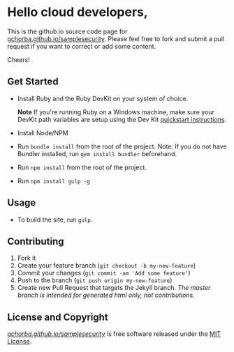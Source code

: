 # Hello cloud developers,

This is the github.io source code page for [gchorba.github.io/samplesecurity](http://gchorba.github.io/samplesecurity). Please feel free to fork and
submit a pull request if you want to correct or add some content.

Cheers!

## Get Started

- Install Ruby and the Ruby DevKit on your system of choice.

    **Note** If you're running Ruby on a Windows machine, make sure your DevKit path variables are setup using the Dev Kit [quickstart instructions](https://github.com/oneclick/rubyinstaller/wiki/development-kit#quick-start).
- Install Node/NPM
- Run `bundle install` from the root of the project. Note: If you do not have Bundler installed, run `gem install bundler` beforehand.
- Run `npm install` from the root of the project.
- Run `npm install gulp -g`

## Usage

- To build the site, run `gulp`.

## Contributing

1. Fork it
2. Create your feature branch (`git checkout -b my-new-feature`)
3. Commit your changes (`git commit -am 'Add some feature'`)
4. Push to the branch (`git push origin my-new-feature`)
5. Create new Pull Request that targets the Jekyll branch. *The master branch is intended for generated html only, not contributions.*

## License and Copyright

*[gchorba.github.io/samplesecurity](http://gchorba.github.io/samplesecurity)* is free software released under the [MIT License](http://www.opensource.org/licenses/MIT).
